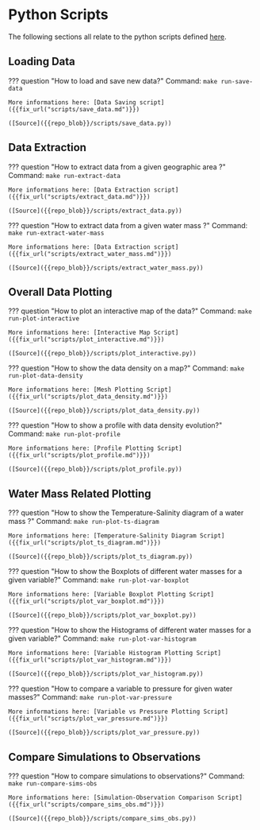 # Python Scripts

The following sections all relate to the python scripts defined [here]({{config.repo_url}}/tree/main/scripts/).

## Loading Data

??? question "How to load and save new data?"
    Command: `make run-save-data`

    More informations here: [Data Saving script]({{fix_url("scripts/save_data.md")}})

    ([Source]({{repo_blob}}/scripts/save_data.py))

## Data Extraction
??? question "How to extract data from a given geographic area ?"
    Command: `make run-extract-data`

    More informations here: [Data Extraction script]({{fix_url("scripts/extract_data.md")}})

    ([Source]({{repo_blob}}/scripts/extract_data.py))

??? question "How to extract data from a given water mass ?"
    Command: `make run-extract-water-mass`

    More informations here: [Data Extraction script]({{fix_url("scripts/extract_water_mass.md")}})

    ([Source]({{repo_blob}}/scripts/extract_water_mass.py))
## Overall Data Plotting

??? question "How to plot an interactive map of the data?"
    Command: `make run-plot-interactive`

    More informations here: [Interactive Map Script]({{fix_url("scripts/plot_interactive.md")}})

    ([Source]({{repo_blob}}/scripts/plot_interactive.py))

??? question "How to show the data density on a map?"
    Command: `make run-plot-data-density`

    More informations here: [Mesh Plotting Script]({{fix_url("scripts/plot_data_density.md")}})

    ([Source]({{repo_blob}}/scripts/plot_data_density.py))

??? question "How to show a profile with data density evolution?"
    Command: `make run-plot-profile`

    More informations here: [Profile Plotting Script]({{fix_url("scripts/plot_profile.md")}})

    ([Source]({{repo_blob}}/scripts/plot_profile.py))

## Water Mass Related Plotting

??? question "How to show the Temperature-Salinity diagram of a water mass ?"
    Command: `make run-plot-ts-diagram`

    More informations here: [Temperature-Salinity Diagram Script]({{fix_url("scripts/plot_ts_diagram.md")}})

    ([Source]({{repo_blob}}/scripts/plot_ts_diagram.py))

??? question "How to show the Boxplots of different water masses for a given variable?"
    Command: `make run-plot-var-boxplot`

    More informations here: [Variable Boxplot Plotting Script]({{fix_url("scripts/plot_var_boxplot.md")}})

    ([Source]({{repo_blob}}/scripts/plot_var_boxplot.py))

??? question "How to show the Histograms of different water masses for a given variable?"
    Command: `make run-plot-var-histogram`

    More informations here: [Variable Histogram Plotting Script]({{fix_url("scripts/plot_var_histogram.md")}})

    ([Source]({{repo_blob}}/scripts/plot_var_histogram.py))

??? question "How to compare a variable to pressure for given water masses?"
    Command: `make run-plot-var-pressure`

    More informations here: [Variable vs Pressure Plotting Script]({{fix_url("scripts/plot_var_pressure.md")}})

    ([Source]({{repo_blob}}/scripts/plot_var_pressure.py))

## Compare Simulations to Observations

??? question "How to compare simulations to observations?"
    Command: `make run-compare-sims-obs`

    More informations here: [Simulation-Observation Comparison Script]({{fix_url("scripts/compare_sims_obs.md")}})

    ([Source]({{repo_blob}}/scripts/compare_sims_obs.py))
